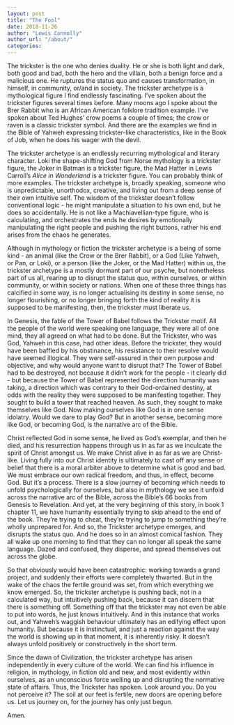 ```yaml
---
layout: post
title: "The Fool"
date: 2018-11-26
author: "Lewis Connolly"
author_url: "/about/"
categories:
---
```


The trickster is the one who denies duality. He or she is both light and dark, both good and bad, both the hero and the villain, both a benign force and a malicious one. He ruptures the status quo and causes transformation, in himself, in community, or/and in society. The trickster archetype is a mythological figure I find endlessly fascinating. I’ve spoken about the trickster figures several times before. Many moons ago I spoke about the Brer Rabbit who is an African American folklore tradition example. I’ve spoken about Ted Hughes’ crow poems a couple of times; the crow or raven is a classic trickster symbol. And there are the examples we find in the Bible of Yahweh expressing trickster-like characteristics, like in the Book of Job, when he does his wager with the devil.

The trickster archetype is an endlessly recurring mythological and literary character. Loki the shape-shifting God from Norse mythology is a trickster figure, the Joker in Batman is a trickster figure, the Mad Hatter in Lewis Carroll’s *Alice in Wonderland* is a trickster figure. You can probably think of more examples. The trickster archetype is, broadly speaking, someone who is unpredictable, unorthodox, creative, and living out from a deep sense of their own intuitive self. The wisdom of the trickster doesn’t follow conventional logic - he might manipulate a situation to his own end, but he does so accidentally. He is not like a Machiavellian-type figure, who is calculating, and orchestrates the ends he desires by emotionally manipulating the right people and pushing the right buttons, rather his end arises from the chaos he generates. 

Although in mythology or fiction the trickster archetype is a being of some kind - an animal (like the Crow or the Brer Rabbit), or a God (Like Yahweh, or Pan, or Loki), or a person (like the Joker, or the Mad Hatter) within us, the trickster archetype is a mostly dormant part of our psyche, but nonetheless part of us all, rearing up to disrupt the status quo, within ourselves, or within community, or within society or nations. When one of these three things has calcified in some way, is no longer actualising its destiny in some sense, no longer flourishing, or no longer bringing forth the kind of reality it is supposed to be manifesting, then, the trickster must liberate us.

In Genesis, the fable of the Tower of Babel follows the Trickster motif. All the people of the world were speaking one language, they were all of one mind, they all agreed on what had to be done. But the Trickster, who was God, Yahweh in this case, had other ideas. Before the trickster, they would have been baffled by his obstinance, his resistance to their resolve would have seemed illogical. They were self-assured in their own purpose and objective, and why would anyone want to disrupt that? The Tower of Babel had to be destroyed, not because it didn’t work for the people - it clearly did - but because the Tower of Babel represented the direction humanity was taking, a direction which was contrary to their God-ordained destiny, at odds with the reality they were supposed to be manifesting together. They sought to build a tower that reached heaven. As such, they sought to make themselves like God. Now making ourselves like God is in one sense idolatry. Would we dare to play God? But in another sense, becoming more like God, or becoming God, is the narrative arc of the Bible.

Christ reflected God in some sense, he lived as God’s exemplar, and then he died, and his resurrection happens through us in as far as we inculcate the spirit of Christ amongst us. We make Christ alive in as far as we are Christ-like. Living fully into our Christ identity is ultimately to cast off any sense or belief that there is a moral arbiter above to determine what is good and bad. We must embrace our own radical freedom, and thus, in effect, become God. But it’s a process. There is a slow journey of becoming which needs to unfold psychologically for ourselves, but also in mythology we see it unfold across the narrative arc of the Bible, across the Bible’s 66 books from Genesis to Revelation. And yet, at the very beginning of this story, in book 1 chapter 11, we have humanity essentially trying to skip ahead to the end of the book. They’re trying to cheat, they’re trying to jump to something they’re wholly unprepared for. And so, the Trickster archetype emerges, and disrupts the status quo. And he does so in an almost comical fashion. They all wake up one morning to find that they can no longer all speak the same language. Dazed and confused, they disperse, and spread themselves out across the globe.

So that obviously would have been catastrophic: working towards a grand project, and suddenly their efforts were completely thwarted. But in the wake of the chaos the fertile ground was set, from which everything we know emerged. So, the trickster archetype is pushing back, not in a calculated way, but intuitively pushing back, because it can discern that there is something off. Something off that the trickster may not even be able to put into words, he just knows intuitively. And in this instance that works out, and Yahweh’s waggish behaviour ultimately has an edifying effect upon humanity. But because it is instinctual, and just a reaction against the way the world is showing up in that moment, it is inherently risky. It doesn’t always unfold positively or constructively in the short term. 

Since the dawn of Civilization, the trickster archetype has arisen independently in every culture of the world. We can find his influence in religion, in mythology, in fiction old and new, and most evidently within ourselves, as an unconscious force welling up and disrupting the normative state of affairs. Thus, the Trickster has spoken. Look around you. Do you not perceive it? The soil at our feet is fertile, new doors are opening before us. Let us journey on, for the journey has only just begun.

Amen.